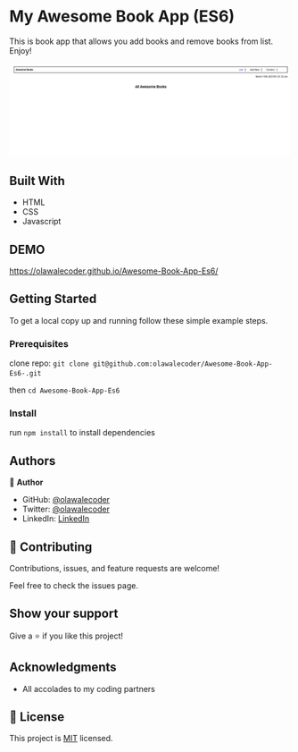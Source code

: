 # My Awesome Book App (ES6)
This is book app that allows you add books and remove books from list. Enjoy!

![screenshot](./AwesomeBookAppwithES6.png)
## Built With

- HTML 
- CSS
- Javascript

## DEMO

https://olawalecoder.github.io/Awesome-Book-App-Es6/

## Getting Started

To get a local copy up and running follow these simple example steps.

### Prerequisites

clone repo: `git clone git@github.com:olawalecoder/Awesome-Book-App-Es6-.git`

then
`cd Awesome-Book-App-Es6`

### Install

run `npm install` to install dependencies

## Authors

👤 **Author**

- GitHub: [@olawalecoder](https://github.com/olawalecoder)
- Twitter: [@olawalecoder](https://twitter.com/olawalecoder)
- LinkedIn: [LinkedIn](https://linkedin.com/in/bamidele-olawale-072975142)

## 🤝 Contributing
Contributions, issues, and feature requests are welcome!

Feel free to check the issues page.

## Show your support
Give a ⭐️ if you like this project!

## Acknowledgments

- All accolades to my coding partners

## 📝 License

This project is [MIT](./MIT.md) licensed.
